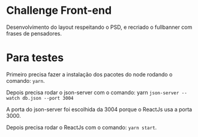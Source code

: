 # Challenge Front-end
Desenvolvimento do layout respeitando o PSD, e recriado o fullbanner com frases de pensadores.

# Para testes
Primeiro precisa fazer a instalação dos pacotes do node rodando o comando: `yarn`.

Depois precisa rodar o json-server com o comando: yarn `json-server --watch db.json --port 3004`

A porta do json-server foi escolhida da 3004 porque o ReactJs usa a porta 3000.

Depois precisa rodar o ReactJs com o comando: `yarn start`.